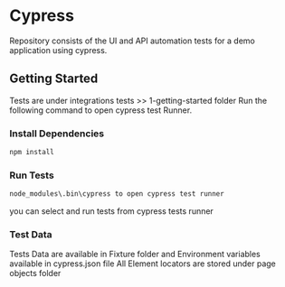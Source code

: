 # Cypress

Repository consists of the UI and API automation tests for a demo application using cypress.

## Getting Started
Tests are under integrations tests >> 1-getting-started folder
Run the following command to open cypress test Runner.

### Install Dependencies
```bash
npm install 
```
### Run Tests
```bash
node_modules\.bin\cypress to open cypress test runner
```
you can select and run tests from cypress  tests runner

### Test Data
Tests Data are available in Fixture folder and Environment variables available in cypress.json file 
All Element locators are stored under page objects folder

